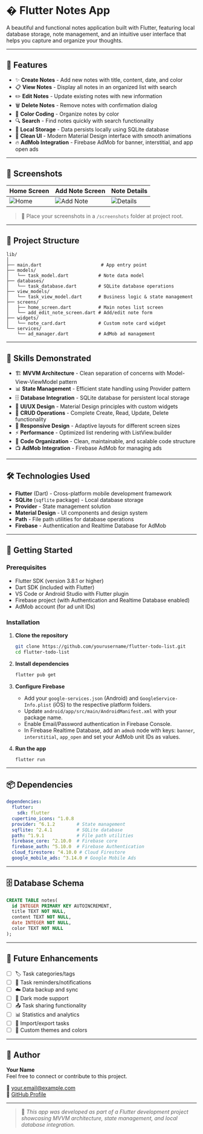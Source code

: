 # �️ Flutter Notes App

A beautiful and functional notes application built with Flutter, featuring local database storage, note management, and an intuitive user interface that helps you capture and organize your thoughts.

---


## 🚀 Features

- ✨ **Create Notes** - Add new notes with title, content, date, and color
- 📋 **View Notes** - Display all notes in an organized list with search
- ✏️ **Edit Notes** - Update existing notes with new information
- 🗑️ **Delete Notes** - Remove notes with confirmation dialog
- 🎨 **Color Coding** - Organize notes by color
- 🔍 **Search** - Find notes quickly with search functionality
- 💾 **Local Storage** - Data persists locally using SQLite database
- 🎨 **Clean UI** - Modern Material Design interface with smooth animations
- 🔥 **AdMob Integration** - Firebase AdMob for banner, interstitial, and app open ads

---


## 📱 Screenshots

| Home Screen | Add Note Screen | Note Details |
|-------------|-----------------|--------------|
| ![Home](screenshots/home.png) | ![Add Note](screenshots/add_note.png) | ![Details](screenshots/details.png) |

> 📸 Place your screenshots in a `/screenshots` folder at project root.

---


## 📂 Project Structure

```
lib/
│
├── main.dart                      # App entry point
├── models/
│   └── task_model.dart           # Note data model
├── databases/
│   └── task_database.dart        # SQLite database operations
├── view_models/
│   └── task_view_model.dart      # Business logic & state management
├── screens/
│   ├── home_screen.dart          # Main notes list screen
│   └── add_edit_note_screen.dart # Add/edit note form
├── widgets/
│   └── note_card.dart            # Custom note card widget
└── services/
    └── ad_manager.dart           # AdMob ad management
```

---

## 🧠 Skills Demonstrated

- 🏗️ **MVVM Architecture** - Clean separation of concerns with Model-View-ViewModel pattern
- 📊 **State Management** - Efficient state handling using Provider pattern
- 🗄️ **Database Integration** - SQLite database for persistent local storage
- 🎨 **UI/UX Design** - Material Design principles with custom widgets
- 🔄 **CRUD Operations** - Complete Create, Read, Update, Delete functionality
- 📱 **Responsive Design** - Adaptive layouts for different screen sizes
- ⚡ **Performance** - Optimized list rendering with ListView.builder
- 🧪 **Code Organization** - Clean, maintainable, and scalable code structure
- 📺 **AdMob Integration** - Firebase AdMob for managing ads

---

## 🛠 Technologies Used

- **Flutter** (Dart) - Cross-platform mobile development framework
- **SQLite** (`sqflite` package) - Local database storage
- **Provider** - State management solution
- **Material Design** - UI components and design system
- **Path** - File path utilities for database operations
- **Firebase** - Authentication and Realtime Database for AdMob

---

## 🚀 Getting Started

### Prerequisites
- Flutter SDK (version 3.8.1 or higher)
- Dart SDK (included with Flutter)
- VS Code or Android Studio with Flutter plugin
- Firebase project (with Authentication and Realtime Database enabled)
- AdMob account (for ad unit IDs)

### Installation
1. **Clone the repository**
   ```bash
   git clone https://github.com/yourusername/flutter-todo-list.git
   cd flutter-todo-list
   ```

2. **Install dependencies**
   ```bash
   flutter pub get
   ```

3. **Configure Firebase**
   - Add your `google-services.json` (Android) and `GoogleService-Info.plist` (iOS) to the respective platform folders.
   - Update `android/app/src/main/AndroidManifest.xml` with your package name.
   - Enable Email/Password authentication in Firebase Console.
   - In Firebase Realtime Database, add an `admob` node with keys: `banner`, `interstitial`, `app_open` and set your AdMob unit IDs as values.

4. **Run the app**
   ```bash
   flutter run
   ```

---

## 📦 Dependencies

```yaml
dependencies:
  flutter:
    sdk: flutter
  cupertino_icons: ^1.0.8
  provider: ^6.1.2        # State management
  sqflite: ^2.4.1         # SQLite database
  path: ^1.9.1            # File path utilities
  firebase_core: ^2.10.0  # Firebase core
  firebase_auth: ^5.10.0  # Firebase Authentication
  cloud_firestore: ^4.10.0 # Cloud Firestore
  google_mobile_ads: ^3.14.0 # Google Mobile Ads
```

---


## 🗄️ Database Schema

```sql
CREATE TABLE notes(
  id INTEGER PRIMARY KEY AUTOINCREMENT,
  title TEXT NOT NULL,
  content TEXT NOT NULL,
  date INTEGER NOT NULL,
  color TEXT NOT NULL
);
```

---

## 🎯 Future Enhancements

- [ ] 🏷️ Task categories/tags
- [ ] 🔔 Task reminders/notifications
- [ ] ☁️ Data backup and sync
- [ ] 🌙 Dark mode support
- [ ] 📤 Task sharing functionality
- [ ] 📊 Statistics and analytics
- [ ] 📁 Import/export tasks
- [ ] 🎨 Custom themes and colors

---

## 🙌 Author

**Your Name**  
Feel free to connect or contribute to this project.

📧 [your.email@example.com](mailto:your.email@example.com)  
🔗 [GitHub Profile](https://github.com/yourusername)

---

> 📌 *This app was developed as part of a Flutter development project showcasing MVVM architecture, state management, and local database integration.*
